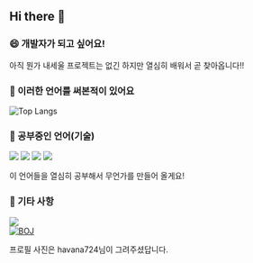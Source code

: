 ## Hi there 👋

<!--
**jshyun912/jshyun912** is a ✨ _special_ ✨ repository because its `README.md` (this file) appears on your GitHub profile.

Here are some ideas to get you started:

- 🔭 I’m currently working on ...
- 🌱 I’m currently learning ...
- 👯 I’m looking to collaborate on ...
- 🤔 I’m looking for help with ...
- 💬 Ask me about ...
- 📫 How to reach me: ...
- 😄 Pronouns: ...
- ⚡ Fun fact: ...
-->

### 😄 개발자가 되고 싶어요!

아직 뭔가 내세울 프로젝트는 없긴 하지만 열심히 배워서 곧 찾아옵니다!! 

### 📘 이러한 언어를 써본적이 있어요
![Top Langs](https://github-readme-stats.vercel.app/api/top-langs/?username=jshyun912&layout=compact)  


### 📕 공부중인 언어(기술)
<p>
    <img src="https://img.shields.io/badge/Svelte-FF3E00?style=flat-square&logo=Svelte&logoColor=white"/>
    <img src="https://img.shields.io/badge/Node.js-5FA04E?style=flat-square&logo=Node.js&logoColor=white"/>
    <img src="https://img.shields.io/badge/Rust-000000?style=flat-square&logo=rust&logoColor=white"/>
    <img src="https://img.shields.io/badge/Tauri-24C8D8?style=flat-square&logo=Tauri&logoColor=white"/>    
</p>

이 언어들을 열심히 공부해서 무언가를 만들어 올게요!

### 🎸 기타 사항

<a href="https://solved.ac/profile/jshyun912"><img src="https://github-readme-solvedac-hyp3rflow.vercel.app/api/?handle=jshyun912"></a><br>
[![BOJ](https://bojstat.vulcan.site/jshyun912)](https://www.acmicpc.net/user/jshyun912) 

프로필 사진은 havana724님이 그려주셨답니다.
